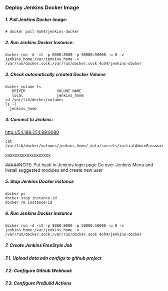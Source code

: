 ### Deploy Jenkins Docker Image

##### 1. Pull Jenkins Docker image:
    # docker pull 4oh4/jenkins-docker

##### 2. Run Jenkins Docker Instance:

    docker run -d -it -p 8080:8080 -p 50000:50000 -u 0 -v jenkins_home:/var/jenkins_home -v /var/run/docker.sock:/var/run/docker.sock 4oh4/jenkins-docker

	
#####  3. Check automatically created Docker Volume
    docker volume ls
       DRIVER              VOLUME NAME
       local               jenkins_home
    cd /var/lib/docker/volumes
    ls -l
      jenkins_home

##### 4. Connect to Jenkins:
http://54.198.254.89:8080

    cat /var/lib/docker/volumes/jenkins_home/_data/secrets/initialAdminPassword
   xxxxxxxxxxxxxxxxxxx

#####NOTE:
Put hash in Jenkins login page
Go over Jenkins Menu and Install suggested modules and create new user

##### 5. Stop Jenkins Docker instance
    docker ps
    docker stop instance-id
    docker rm instance-id

##### 6. Run Jenkins Docker instance
    docker run -d -it -p 8080:8080 -p 50000:50000 -u 0 -v jenkins_home:/var/jenkins_home -v /var/run/docker.sock:/var/run/docker.sock 4oh4/jenkins-docker

##### 7. Create Jenkins FreeStyle Job
##### 7.1. Upload data adn configs to github project
##### 7.2. Configure Github Webhook
##### 7.3. Configure PreBuild Actions